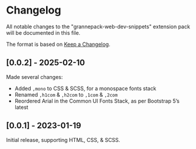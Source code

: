 # Changelog

All notable changes to the "grannepack-web-dev-snippets" extension pack will be documented in this file.

The format is based on [Keep a Changelog](https://keepachangelog.com/en/1.0.0/).

## [0.0.2] - 2025-02-10

Made several changes:

* Added `,mono` to CSS & SCSS, for a monospace fonts stack
* Renamed `,h1com` & `,h2com` to `,1com` & `,2com`
* Reordered Arial in the Common UI Fonts Stack, as per Bootstrap 5’s latest

## [0.0.1] - 2023-01-19

Initial release, supporting HTML, CSS, & SCSS.
